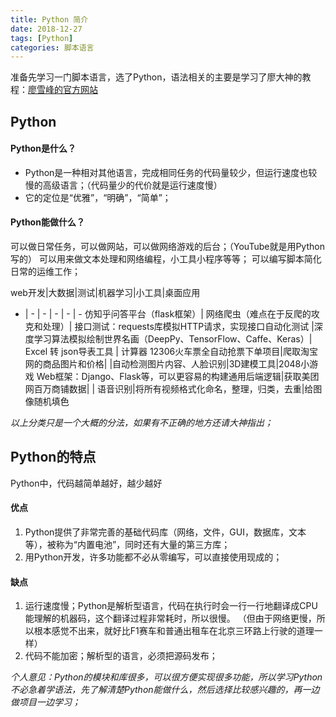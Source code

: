 ```yaml
---
title: Python 简介
date: 2018-12-27
tags: [Python]
categories: 脚本语言
---
```

准备先学习一门脚本语言，选了Python，语法相关的主要是学习了廖大神的教程：[廖雪峰的官方网站](https://www.liaoxuefeng.com)

## Python

#### Python是什么？
- Python是一种相对其他语言，完成相同任务的代码量较少，但运行速度也较慢的高级语言；（代码量少的代价就是运行速度慢）
- 它的定位是“优雅”，“明确”，“简单”；

#### Python能做什么？
可以做日常任务，可以做网站，可以做网络游戏的后台；（YouTube就是用Python写的）
可以用来做文本处理和网络编程，小工具小程序等等；
可以编写脚本简化日常的运维工作；

web开发|大数据|测试|机器学习|小工具|桌面应用
- | - | - | - | - | -
仿知乎问答平台（flask框架）| 网络爬虫（难点在于反爬的攻克和处理）| 接口测试：requests库模拟HTTP请求，实现接口自动化测试 |深度学习算法模拟绘制世界名画（DeepPy、TensorFlow、Caffe、Keras）| Excel 转 json导表工具 | 计算器
12306火车票全自动抢票下单项目|爬取淘宝网的商品图片和价格| |自动检测图片内容、人脸识别|3D建模工具|2048小游戏
Web框架：Django、Flask等，可以更容易的构建通用后端逻辑|获取美团网百万商铺数据| | 语音识别|将所有视频格式化命名，整理，归类，去重|给图像随机填色

*以上分类只是一个大概的分法，如果有不正确的地方还请大神指出；*


## Python的特点
Python中，代码越简单越好，越少越好

#### 优点
1. Python提供了非常完善的基础代码库（网络，文件，GUI，数据库，文本等），被称为“内置电池”，同时还有大量的第三方库；
2. 用Python开发，许多功能都不必从零编写，可以直接使用现成的；

#### 缺点
1. 运行速度慢；Python是解析型语言，代码在执行时会一行一行地翻译成CPU能理解的机器码，这个翻译过程非常耗时，所以很慢。
（但由于网络更慢，所以根本感觉不出来，就好比F1赛车和普通出租车在北京三环路上行驶的道理一样）
2. 代码不能加密；解析型的语言，必须把源码发布；


*个人意见：Python的模块和库很多，可以很方便实现很多功能，所以学习Python不必急着学语法，先了解清楚Python能做什么，然后选择比较感兴趣的，再一边做项目一边学习；*
